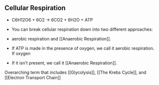 Cellular Respiration
--------------------

*   C6H12O6 + 6O2 → 6CO2 + 6H2O + ATP
    
*   You can break cellular respiration down into two different approaches:
    
*   aerobic respiration and [[Anaerobic Respiration]].
    
*   If ATP is made in the presence of oxygen, we call it aerobic respiration. If oxygen
    
*   If it isn’t present, we call it [[Anaerobic Respiration]].

Overarching term that includes [[Glycolysis]],  [[The Krebs Cycle]], and [[Electron Transport Chain]]